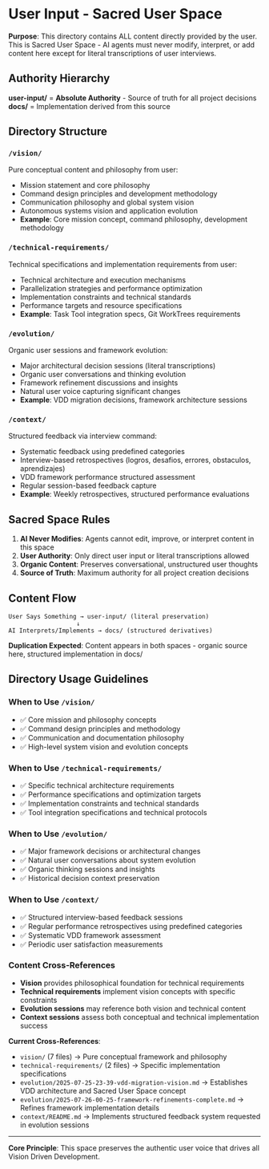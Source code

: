 # User Input - Sacred User Space

**Purpose**: This directory contains ALL content directly provided by the user. This is Sacred User Space - AI agents must never modify, interpret, or add content here except for literal transcriptions of user interviews.

## Authority Hierarchy

**user-input/** = **Absolute Authority** - Source of truth for all project decisions
**docs/** = Implementation derived from this source

## Directory Structure

### `/vision/`
Pure conceptual content and philosophy from user:
- Mission statement and core philosophy
- Command design principles and development methodology  
- Communication philosophy and global system vision
- Autonomous systems vision and application evolution
- **Example**: Core mission concept, command philosophy, development methodology

### `/technical-requirements/`
Technical specifications and implementation requirements from user:
- Technical architecture and execution mechanisms
- Parallelization strategies and performance optimization  
- Implementation constraints and technical standards
- Performance targets and resource specifications
- **Example**: Task Tool integration specs, Git WorkTrees requirements

### `/evolution/`
Organic user sessions and framework evolution:
- Major architectural decision sessions (literal transcriptions)
- Organic user conversations and thinking evolution
- Framework refinement discussions and insights
- Natural user voice capturing significant changes
- **Example**: VDD migration decisions, framework architecture sessions

### `/context/`
Structured feedback via interview command:
- Systematic feedback using predefined categories
- Interview-based retrospectives (logros, desafios, errores, obstaculos, aprendizajes)
- VDD framework performance structured assessment
- Regular session-based feedback capture
- **Example**: Weekly retrospectives, structured performance evaluations

## Sacred Space Rules

1. **AI Never Modifies**: Agents cannot edit, improve, or interpret content in this space
2. **User Authority**: Only direct user input or literal transcriptions allowed
3. **Organic Content**: Preserves conversational, unstructured user thoughts
4. **Source of Truth**: Maximum authority for all project creation decisions

## Content Flow

```
User Says Something → user-input/ (literal preservation)
                   ↓
AI Interprets/Implements → docs/ (structured derivatives)
```

**Duplication Expected**: Content appears in both spaces - organic source here, structured implementation in docs/

## Directory Usage Guidelines

### When to Use `/vision/`
- ✅ Core mission and philosophy concepts
- ✅ Command design principles and methodology
- ✅ Communication and documentation philosophy
- ✅ High-level system vision and evolution concepts

### When to Use `/technical-requirements/`
- ✅ Specific technical architecture requirements
- ✅ Performance specifications and optimization targets
- ✅ Implementation constraints and technical standards
- ✅ Tool integration specifications and technical protocols

### When to Use `/evolution/`
- ✅ Major framework decisions or architectural changes
- ✅ Natural user conversations about system evolution  
- ✅ Organic thinking sessions and insights
- ✅ Historical decision context preservation

### When to Use `/context/`
- ✅ Structured interview-based feedback sessions
- ✅ Regular performance retrospectives using predefined categories
- ✅ Systematic VDD framework assessment
- ✅ Periodic user satisfaction measurements

### Content Cross-References
- **Vision** provides philosophical foundation for technical requirements
- **Technical requirements** implement vision concepts with specific constraints
- **Evolution sessions** may reference both vision and technical content  
- **Context sessions** assess both conceptual and technical implementation success

**Current Cross-References**:
- `vision/` (7 files) → Pure conceptual framework and philosophy
- `technical-requirements/` (2 files) → Specific implementation specifications
- `evolution/2025-07-25-23-39-vdd-migration-vision.md` → Establishes VDD architecture and Sacred User Space concept
- `evolution/2025-07-26-00-25-framework-refinements-complete.md` → Refines framework implementation details  
- `context/README.md` → Implements structured feedback system requested in evolution sessions

---

**Core Principle**: This space preserves the authentic user voice that drives all Vision Driven Development.